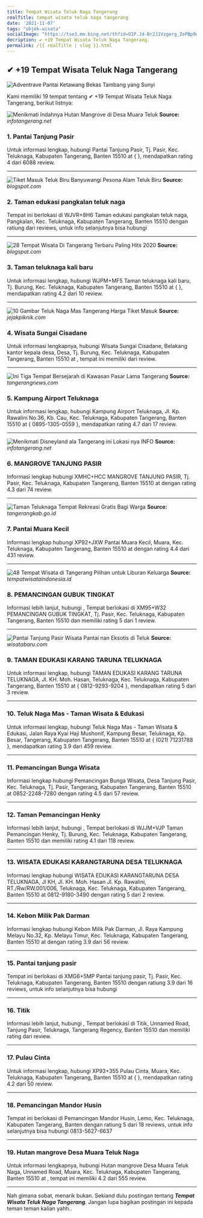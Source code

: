 ```yaml
---
title: Tempat Wisata Teluk Naga Tangerang
realTitle: tempat wisata teluk naga tangerang
date: '2021-11-07'
tags: "objek-wisata"
socialImage: "https://tse3.mm.bing.net/th?id=OIP.Jd-Br2J1Vzgerg_ZePBp9wHaFa&amp;pid=15.1"
decription: ✔ +19 Tempat Wisata Teluk Naga Tangerang.
permalink: /{{ realTitle | slug }}.html
---
```


## ✔ +19 Tempat Wisata Teluk Naga Tangerang

![Adventrave Pantai Ketawang  Bekas Tambang yang Sunyi](https://1.bp.blogspot.com/-biAWfC4KW2Q/UU2Lun4X4TI/AAAAAAAAAag/c5nKr9xjvQY/s1600/IMG_8471.JPG)



Kami memiliki 19 tempat tentang ✔ +19 Tempat Wisata Teluk Naga Tangerang, berikut listnya:



![Menikmati Indahnya Hutan Mangrove di Desa Muara Teluk ](https://tse4.mm.bing.net/th?id=OIP.e6e7mUBpARbj7HOSukN3VAHaJG&amp;pid=15.1)
**Source:** _infotangerang.net_


### 1. Pantai Tanjung Pasir



Untuk informasi lengkap, hubungi Pantai Tanjung Pasir, Tj. Pasir, Kec. Teluknaga, Kabupaten Tangerang, Banten 15510 at {  }, mendapatkan rating 4 dari 6088 review.

---


![Tiket Masuk Teluk Biru Banyuwangi  Pesona Alam Teluk Biru ](https://tse4.mm.bing.net/th?id=OIP.pGotdbKWQH3l6tQtKrOxmAHaEk&amp;pid=15.1)
**Source:** _blogspot.com_


### 2. Taman edukasi pangkalan teluk naga



Tempat ini berlokasi di WJVR+8H6 Taman edukasi pangkalan teluk naga, Pangkalan, Kec. Teluknaga, Kabupaten Tangerang, Banten 15510 dengan ratiung  dari  reviews, untuk info selanjutnya bisa hubungi 

---


![28 Tempat Wisata Di Tangerang Terbaru Paling Hits 2020 ](https://tse3.mm.bing.net/th?id=OIP.wHgdQbfv8uZALTYS4uIcgQHaHL&amp;pid=15.1)
**Source:** _blogspot.com_


### 3. Taman teluknaga kali baru



Untuk informasi lengkap, hubungi WJPM+MF5 Taman teluknaga kali baru, Tj. Burung, Kec. Teluknaga, Kabupaten Tangerang, Banten 15510 at {  }, mendapatkan rating 4.2 dari 10 review.

---


![10 Gambar Teluk Naga Mas Tangerang Harga Tiket Masuk ](https://tse4.mm.bing.net/th?id=OIP.t4aZHHPyHrlWYj1MuetCIgAAAA&amp;pid=15.1)
**Source:** _jejakpiknik.com_


### 4. Wisata Sungai Cisadane



Untuk informasi lengkapnya, hubungi Wisata Sungai Cisadane, Belakang kantor kepala desa, Desa, Tj. Burung, Kec. Teluknaga, Kabupaten Tangerang, Banten 15510 at , tempat ini memiliki  dari  review.

---


![Ini Tiga Tempat Bersejarah di Kawasan Pasar Lama Tangerang](https://tse3.mm.bing.net/th?id=OIP.qPXTNJKpIA16HyeKYHhPhgHaFI&amp;pid=15.1)
**Source:** _tangerangnews.com_


### 5. Kampung Airport Teluknaga



Untuk informasi lengkap, hubungi Kampung Airport Teluknaga, Jl. Kp. Rawalini No.36, Kb. Cau, Kec. Teluknaga, Kabupaten Tangerang, Banten 15510 at { 0895-1305-0559 }, mendapatkan rating 4.7 dari 17 review.

---


![Menikmati Disneyland ala Tangerang ini Lokasi nya  INFO ](https://tse4.mm.bing.net/th?id=OIP.oLqINyNXnnmzkw673RzbXgHaE_&amp;pid=15.1)
**Source:** _infotangerang.net_


### 6. MANGROVE TANJUNG PASIR



Informasi lengkap hubungi XMHC+HCC MANGROVE TANJUNG PASIR, Tj. Pasir, Kec. Teluknaga, Kabupaten Tangerang, Banten 15510 at  dengan rating 4.3 dari 74 review.

---


![Taman Teluknaga Tempat Rekreasi Gratis Bagi Warga ](https://tse4.mm.bing.net/th?id=OIP.7_HSMDhzbkbNaSLyqiV8CQHaEO&amp;pid=15.1)
**Source:** _tangerangkab.go.id_


### 7. Pantai Muara Kecil



Informasi lengkap hubungi XP92+JXW Pantai Muara Kecil, Muara, Kec. Teluknaga, Kabupaten Tangerang, Banten 15510 at  dengan rating 4.4 dari 431 review.

---


![48 Tempat Wisata di Tangerang Pilihan untuk Liburan Keluarga](https://tse4.mm.bing.net/th?id=OIP.lZ1XbPA3UNkRk_RXZOmPXAHaHa&amp;pid=15.1)
**Source:** _tempatwisataindonesia.id_


### 8. PEMANCINGAN GUBUK TINGKAT



Informasi lebih lanjut, hubungi , Tempat berlokasi di XM95+W32 PEMANCINGAN GUBUK TINGKAT, Tj. Pasir, Kec. Teluknaga, Kabupaten Tangerang, Banten 15510 dan memiliki rating 5 dari 1 review.

---


![Pantai Tanjung Pasir Wisata Pantai nan Eksotis di Teluk ](https://tse2.mm.bing.net/th?id=OIP.LfdtkWr3Z-Q11kXZwWHwUAHaFj&amp;pid=15.1)
**Source:** _wisatabaru.com_


### 9. TAMAN EDUKASI KARANG TARUNA TELUKNAGA



Untuk informasi lengkap, hubungi TAMAN EDUKASI KARANG TARUNA TELUKNAGA, Jl. KH. Moh. Hasan, Teluknaga, Kec. Teluknaga, Kabupaten Tangerang, Banten 15510 at { 0812-9293-9204 }, mendapatkan rating 5 dari 3 review.

---


### 10. Teluk Naga Mas - Taman Wisata &amp; Edukasi



Untuk informasi lengkap, hubungi Teluk Naga Mas - Taman Wisata &amp; Edukasi, Jalan Raya Kyai Haji Mushonif, Kampung Besar, Teluknaga, Kp. Besar, Tangerang, Kabupaten Tangerang, Banten 15510 at { (021) 71231788 }, mendapatkan rating 3.9 dari 459 review.

---


### 11. Pemancingan Bunga Wisata



Informasi lengkap hubungi Pemancingan Bunga Wisata, Desa Tanjung Pasir, Kec. Teluknaga, Tj. Pasir, Tangerang, Kabupaten Tangerang, Banten 15510 at 0852-2248-7280 dengan rating 4.5 dari 57 review.

---


### 12. Taman Pemancingan Henky



Informasi lebih lanjut, hubungi , Tempat berlokasi di WJJM+VJP Taman Pemancingan Henky, Tj. Burung, Kec. Teluknaga, Kabupaten Tangerang, Banten 15510 dan memiliki rating 4.1 dari 118 review.

---


### 13. WISATA EDUKASI KARANGTARUNA DESA TELUKNAGA



Informasi lengkap hubungi WISATA EDUKASI KARANGTARUNA DESA TELUKNAGA, Jl KH, Jl. KH. Moh. Hasan Jl. Kp. Rawalini, RT./Rw/RW.001/006, Teluknaga, Kec. Teluknaga, Kabupaten Tangerang, Banten 15510 at 0812-9180-3490 dengan rating 5 dari 2 review.

---


### 14. Kebon Milik Pak Darman



Informasi lengkap hubungi Kebon Milik Pak Darman, Jl. Raya Kampung Melayu No.32, Kp. Melayu Timur, Kec. Teluknaga, Kabupaten Tangerang, Banten 15510 at  dengan rating 3.9 dari 56 review.

---


### 15. Pantai tanjung pasir



Tempat ini berlokasi di XMG6+5MP Pantai tanjung pasir, Tj. Pasir, Kec. Teluknaga, Kabupaten Tangerang, Banten 15510 dengan ratiung 3.9 dari 16 reviews, untuk info selanjutnya bisa hubungi 

---


### 16. Titik



Informasi lebih lanjut, hubungi , Tempat berlokasi di Titik, Unnamed Road, Tanjung Pasir, Teluknaga, Tangerang Regency, Banten 15510 dan memiliki rating  dari  review.

---


### 17. Pulau Cinta



Untuk informasi lengkap, hubungi XP93+355 Pulau Cinta, Muara, Kec. Teluknaga, Kabupaten Tangerang, Banten 15510 at {  }, mendapatkan rating 4.2 dari 50 review.

---


### 18. Pemancingan Mandor Husin



Tempat ini berlokasi di Pemancingan Mandor Husin, Lemo, Kec. Teluknaga, Kabupaten Tangerang, Banten dengan ratiung 5 dari 18 reviews, untuk info selanjutnya bisa hubungi 0813-5627-6637

---


### 19. Hutan mangrove Desa Muara Teluk Naga



Untuk informasi lengkapnya, hubungi Hutan mangrove Desa Muara Teluk Naga, Unnamed Road, Muara, Kec. Teluknaga, Kabupaten Tangerang, Banten 15510 at , tempat ini memiliki 4.2 dari 555 review.

---









Nah gimana sobat, menarik bukan. Sekiand dulu postingan tentang ***Tempat Wisata Teluk Naga Tangerang***. Jangan lupa bagikan postingan ini kepada teman teman kalian yahh..
